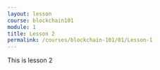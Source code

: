 ```yaml
---
layout: lesson
course: blockchain101
module: 1
title: Lesson 2
permalink: /courses/blockchain-101/01/Lesson-1
---
```


<span> This is lesson 2 </span>